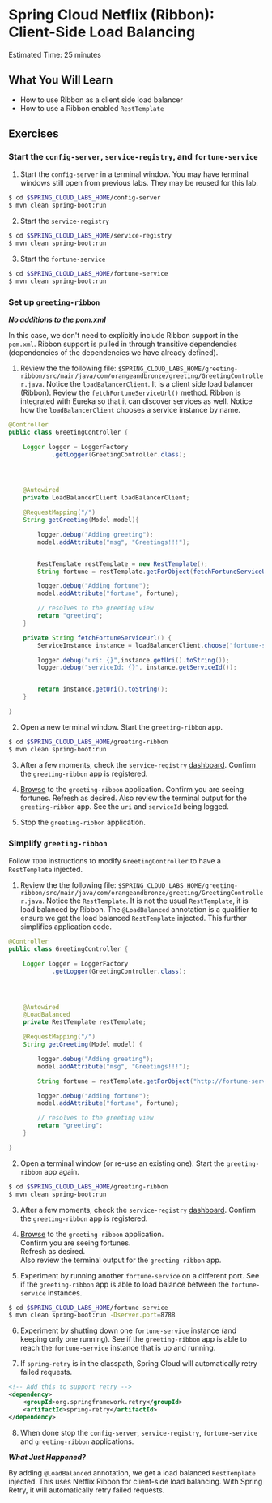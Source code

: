 # Spring Cloud Netflix (Ribbon): Client-Side Load Balancing

Estimated Time: 25 minutes

## What You Will Learn

* How to use Ribbon as a client side load balancer
* How to use a Ribbon enabled `RestTemplate`

## Exercises

### Start the `config-server`, `service-registry`, and `fortune-service`

1) Start the `config-server` in a terminal window.  You may have terminal windows still open from previous labs.  They may be reused for this lab.

```bash
$ cd $SPRING_CLOUD_LABS_HOME/config-server
$ mvn clean spring-boot:run
```

2) Start the `service-registry`

```bash
$ cd $SPRING_CLOUD_LABS_HOME/service-registry
$ mvn clean spring-boot:run
```

3) Start the `fortune-service`

```bash
$ cd $SPRING_CLOUD_LABS_HOME/fortune-service
$ mvn clean spring-boot:run
```

### Set up `greeting-ribbon`

***No additions to the pom.xml***

In this case, we don't need to explicitly include Ribbon support in the `pom.xml`.  Ribbon support is pulled in through transitive dependencies (dependencies of the dependencies we have already defined).

1) Review the the following file: `$SPRING_CLOUD_LABS_HOME/greeting-ribbon/src/main/java/com/orangeandbronze/greeting/GreetingController.java`.  Notice the `loadBalancerClient`.  It is a client side load balancer (Ribbon).  Review the `fetchFortuneServiceUrl()` method.  Ribbon is integrated with Eureka so that it can discover services as well.  Notice how the `loadBalancerClient` chooses a service instance by name.

```java
@Controller
public class GreetingController {

    Logger logger = LoggerFactory
            .getLogger(GreetingController.class);




    @Autowired
    private LoadBalancerClient loadBalancerClient;

    @RequestMapping("/")
    String getGreeting(Model model){

        logger.debug("Adding greeting");
        model.addAttribute("msg", "Greetings!!!");


        RestTemplate restTemplate = new RestTemplate();
        String fortune = restTemplate.getForObject(fetchFortuneServiceUrl(), String.class);

        logger.debug("Adding fortune");
        model.addAttribute("fortune", fortune);

        // resolves to the greeting view
        return "greeting";
    }

    private String fetchFortuneServiceUrl() {
        ServiceInstance instance = loadBalancerClient.choose("fortune-service");

        logger.debug("uri: {}",instance.getUri().toString());
        logger.debug("serviceId: {}", instance.getServiceId());


        return instance.getUri().toString();
    }

}

```

2) Open a new terminal window.  Start the `greeting-ribbon` app.

```bash
$ cd $SPRING_CLOUD_LABS_HOME/greeting-ribbon
$ mvn clean spring-boot:run
```

3) After a few moments, check the `service-registry` [dashboard](http://localhost:8761).  Confirm the `greeting-ribbon` app is registered.


4) [Browse](http://localhost:8080/) to the `greeting-ribbon` application.  Confirm you are seeing fortunes.  Refresh as desired.  Also review the terminal output for the `greeting-ribbon` app.  See the `uri` and `serviceId` being logged.

5) Stop the `greeting-ribbon` application.

### Simplify `greeting-ribbon`

Follow `TODO` instructions to modify `GreetingController` to have a `RestTemplate` injected.

1) Review the the following file: `$SPRING_CLOUD_LABS_HOME/greeting-ribbon/src/main/java/com/orangeandbronze/greeting/GreetingController.java`.  Notice the `RestTemplate`.  It is not the usual `RestTemplate`, it is load balanced by Ribbon.  The `@LoadBalanced` annotation is a qualifier to ensure we get the load balanced `RestTemplate` injected.  This further simplifies application code.

```java
@Controller
public class GreetingController {

    Logger logger = LoggerFactory
            .getLogger(GreetingController.class);




    @Autowired
    @LoadBalanced
    private RestTemplate restTemplate;

    @RequestMapping("/")
    String getGreeting(Model model) {

        logger.debug("Adding greeting");
        model.addAttribute("msg", "Greetings!!!");

        String fortune = restTemplate.getForObject("http://fortune-service", String.class);

        logger.debug("Adding fortune");
        model.addAttribute("fortune", fortune);

        // resolves to the greeting view
        return "greeting";
    }

}

```

2) Open a terminal window (or re-use an existing one).  Start the `greeting-ribbon` app again.

```bash
$ cd $SPRING_CLOUD_LABS_HOME/greeting-ribbon
$ mvn clean spring-boot:run
```

3) After a few moments, check the `service-registry` [dashboard](http://localhost:8761).  Confirm the `greeting-ribbon` app is registered.

4) [Browse](http://localhost:8080/) to the `greeting-ribbon` application.  
Confirm you are seeing fortunes.  
Refresh as desired.  
Also review the terminal output for the 
`greeting-ribbon` app.

5) Experiment by running another 
`fortune-service` on a different port. 
See if the `greeting-ribbon` app is 
able to load balance between the 
`fortune-service` instances.

```bash
$ cd $SPRING_CLOUD_LABS_HOME/fortune-service
$ mvn clean spring-boot:run -Dserver.port=8788
```

6) Experiment by shutting down one 
`fortune-service` instance 
(and keeping only one running). 
See if the `greeting-ribbon` app
 is able to reach the `fortune-service`
  instance that is up and running.

7) If `spring-retry` is in the classpath, Spring Cloud will automatically retry failed requests.

```xml
<!-- Add this to support retry -->        
<dependency>
    <groupId>org.springframework.retry</groupId>
    <artifactId>spring-retry</artifactId>
</dependency>
```

8) When done stop the `config-server`, `service-registry`, `fortune-service` and `greeting-ribbon` applications.

***What Just Happened?***

By adding `@LoadBalanced` annotation, we get a load balanced `RestTemplate` injected. This uses Netflix Ribbon for client-side load balancing. With Spring Retry, it will automatically retry failed requests.
